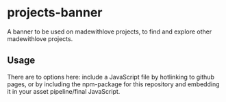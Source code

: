 # projects-banner

A banner to be used on madewithlove projects, to find and explore other madewithlove projects.

## Usage

There are to options here: include a JavaScript file by hotlinking to github pages, or by including the npm-package for this repository and embedding it in your asset pipeline/final JavaScript.